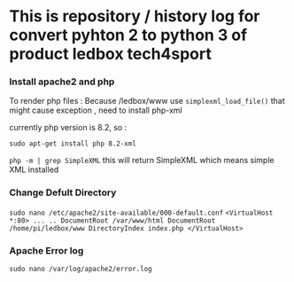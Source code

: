 # This is repository / history log for convert pyhton 2 to python 3 of product ledbox tech4sport

### Install apache2 and php
To render php files :
Because /ledbox/www use `simplexml_load_file()` that might cause exception , need to install php-xml

currently php version is 8.2, so :

`sudo apt-get install php 8.2-xml`

`php -m | grep SimpleXML`
this will return SimpleXML which means simple XML installed

### Change Defult Directory
`sudo nano /etc/apache2/site-available/000-default.conf`
`<VirtualHost *:80>
...
..
DocumentRoot /var/www/html
DocumentRoot /home/pi/ledbox/www
DirectoryIndex index.php
</VirtualHost>`



### Apache Error log
`sudo nano /var/log/apache2/error.log`



